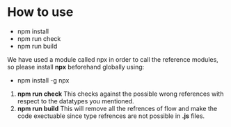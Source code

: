 # How to use

- npm install
- npm run check
- npm run build

We have used a module called npx in order to call the reference modules, so please install **npx** beforehand globally using:

- npm install -g npx

1. **npm run check**
	This checks against the possible wrong references with respect to the datatypes you mentioned.
1. **npm run build**
	This will remove all the refrences of flow and make the code exectuable since type refrences are not possible in **.js** files.
